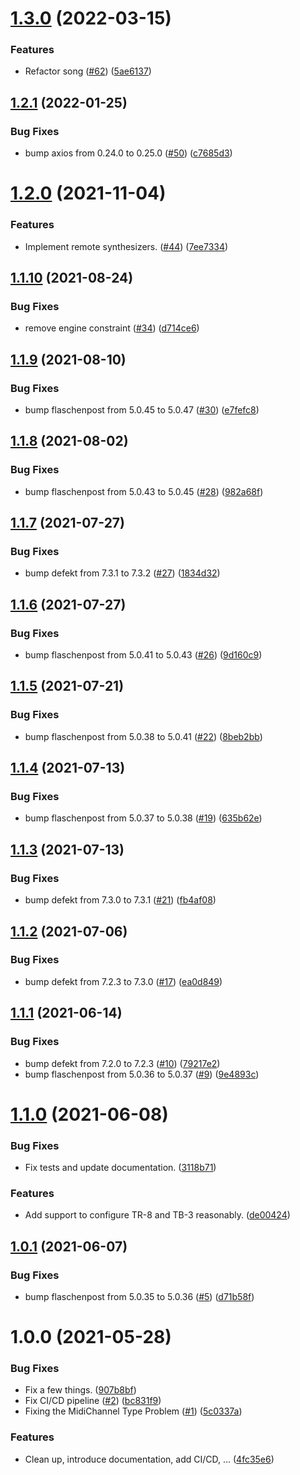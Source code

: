 # [1.3.0](https://github.com/thenativeweb/aira/compare/1.2.1...1.3.0) (2022-03-15)


### Features

* Refactor song ([#62](https://github.com/thenativeweb/aira/issues/62)) ([5ae6137](https://github.com/thenativeweb/aira/commit/5ae6137b38b8f6712a6cc846d0e8902436180c5c))

## [1.2.1](https://github.com/thenativeweb/aira/compare/1.2.0...1.2.1) (2022-01-25)


### Bug Fixes

* bump axios from 0.24.0 to 0.25.0 ([#50](https://github.com/thenativeweb/aira/issues/50)) ([c7685d3](https://github.com/thenativeweb/aira/commit/c7685d343759c901f64a7686f135e6af4ab72a92))

# [1.2.0](https://github.com/thenativeweb/aira/compare/1.1.10...1.2.0) (2021-11-04)


### Features

* Implement remote synthesizers. ([#44](https://github.com/thenativeweb/aira/issues/44)) ([7ee7334](https://github.com/thenativeweb/aira/commit/7ee733491f1a444e38c5e292628798385f056f34))

## [1.1.10](https://github.com/thenativeweb/aira/compare/1.1.9...1.1.10) (2021-08-24)


### Bug Fixes

* remove engine constraint ([#34](https://github.com/thenativeweb/aira/issues/34)) ([d714ce6](https://github.com/thenativeweb/aira/commit/d714ce61b00ca7d446a238ac4f916df644d9e1ab))

## [1.1.9](https://github.com/thenativeweb/aira/compare/1.1.8...1.1.9) (2021-08-10)


### Bug Fixes

* bump flaschenpost from 5.0.45 to 5.0.47 ([#30](https://github.com/thenativeweb/aira/issues/30)) ([e7fefc8](https://github.com/thenativeweb/aira/commit/e7fefc82f59649e364e38e13d68a7487f71774a6))

## [1.1.8](https://github.com/thenativeweb/aira/compare/1.1.7...1.1.8) (2021-08-02)


### Bug Fixes

* bump flaschenpost from 5.0.43 to 5.0.45 ([#28](https://github.com/thenativeweb/aira/issues/28)) ([982a68f](https://github.com/thenativeweb/aira/commit/982a68f6828009055271695648075459bfca142a))

## [1.1.7](https://github.com/thenativeweb/aira/compare/1.1.6...1.1.7) (2021-07-27)


### Bug Fixes

* bump defekt from 7.3.1 to 7.3.2 ([#27](https://github.com/thenativeweb/aira/issues/27)) ([1834d32](https://github.com/thenativeweb/aira/commit/1834d3276bc93d30c66e1b7df6fda31067808331))

## [1.1.6](https://github.com/thenativeweb/aira/compare/1.1.5...1.1.6) (2021-07-27)


### Bug Fixes

* bump flaschenpost from 5.0.41 to 5.0.43 ([#26](https://github.com/thenativeweb/aira/issues/26)) ([9d160c9](https://github.com/thenativeweb/aira/commit/9d160c959349c9646b1e4c23d5163e10bb3f27ee))

## [1.1.5](https://github.com/thenativeweb/aira/compare/1.1.4...1.1.5) (2021-07-21)


### Bug Fixes

* bump flaschenpost from 5.0.38 to 5.0.41 ([#22](https://github.com/thenativeweb/aira/issues/22)) ([8beb2bb](https://github.com/thenativeweb/aira/commit/8beb2bbe2312f49edeed138b9a34ff3e2c63c293))

## [1.1.4](https://github.com/thenativeweb/aira/compare/1.1.3...1.1.4) (2021-07-13)


### Bug Fixes

* bump flaschenpost from 5.0.37 to 5.0.38 ([#19](https://github.com/thenativeweb/aira/issues/19)) ([635b62e](https://github.com/thenativeweb/aira/commit/635b62e84936640a0c90055a33b51354ef9c3b8a))

## [1.1.3](https://github.com/thenativeweb/aira/compare/1.1.2...1.1.3) (2021-07-13)


### Bug Fixes

* bump defekt from 7.3.0 to 7.3.1 ([#21](https://github.com/thenativeweb/aira/issues/21)) ([fb4af08](https://github.com/thenativeweb/aira/commit/fb4af08da0410dcb506d066cc6f696005fd73cef))

## [1.1.2](https://github.com/thenativeweb/aira/compare/1.1.1...1.1.2) (2021-07-06)


### Bug Fixes

* bump defekt from 7.2.3 to 7.3.0 ([#17](https://github.com/thenativeweb/aira/issues/17)) ([ea0d849](https://github.com/thenativeweb/aira/commit/ea0d849180272ecb654dc950ae9aed3b1dfb4e12))

## [1.1.1](https://github.com/thenativeweb/aira/compare/1.1.0...1.1.1) (2021-06-14)


### Bug Fixes

* bump defekt from 7.2.0 to 7.2.3 ([#10](https://github.com/thenativeweb/aira/issues/10)) ([79217e2](https://github.com/thenativeweb/aira/commit/79217e2542adbf2acff3fdf711f3a2295cafd42b))
* bump flaschenpost from 5.0.36 to 5.0.37 ([#9](https://github.com/thenativeweb/aira/issues/9)) ([9e4893c](https://github.com/thenativeweb/aira/commit/9e4893ca1b5a6171191777c0db8e9f9382ae7ef3))

# [1.1.0](https://github.com/thenativeweb/aira/compare/1.0.1...1.1.0) (2021-06-08)


### Bug Fixes

* Fix tests and update documentation. ([3118b71](https://github.com/thenativeweb/aira/commit/3118b713550b42bd9ebdd21295bede840860d65b))


### Features

* Add support to configure TR-8 and TB-3 reasonably. ([de00424](https://github.com/thenativeweb/aira/commit/de004240f1d7aab4914844c0993a45cbdce510d4))

## [1.0.1](https://github.com/thenativeweb/aira/compare/1.0.0...1.0.1) (2021-06-07)


### Bug Fixes

* bump flaschenpost from 5.0.35 to 5.0.36 ([#5](https://github.com/thenativeweb/aira/issues/5)) ([d71b58f](https://github.com/thenativeweb/aira/commit/d71b58f17f8d04e6f4c8dbd49c10fd1dac129c0a))

# 1.0.0 (2021-05-28)


### Bug Fixes

* Fix a few things. ([907b8bf](https://github.com/thenativeweb/aira/commit/907b8bf7dd0a7660b239e0de1fc7be232c86702d))
* Fix CI/CD pipeline ([#2](https://github.com/thenativeweb/aira/issues/2)) ([bc831f9](https://github.com/thenativeweb/aira/commit/bc831f9c167cbf66250981a9629c3dab7e96a80d))
* Fixing the MidiChannel Type Problem ([#1](https://github.com/thenativeweb/aira/issues/1)) ([5c0337a](https://github.com/thenativeweb/aira/commit/5c0337af70e03a71bf8cc814135332d076ae33db))


### Features

* Clean up, introduce documentation, add CI/CD, ... ([4fc35e6](https://github.com/thenativeweb/aira/commit/4fc35e636f97ac7754c0110804cd4d7274513715))
